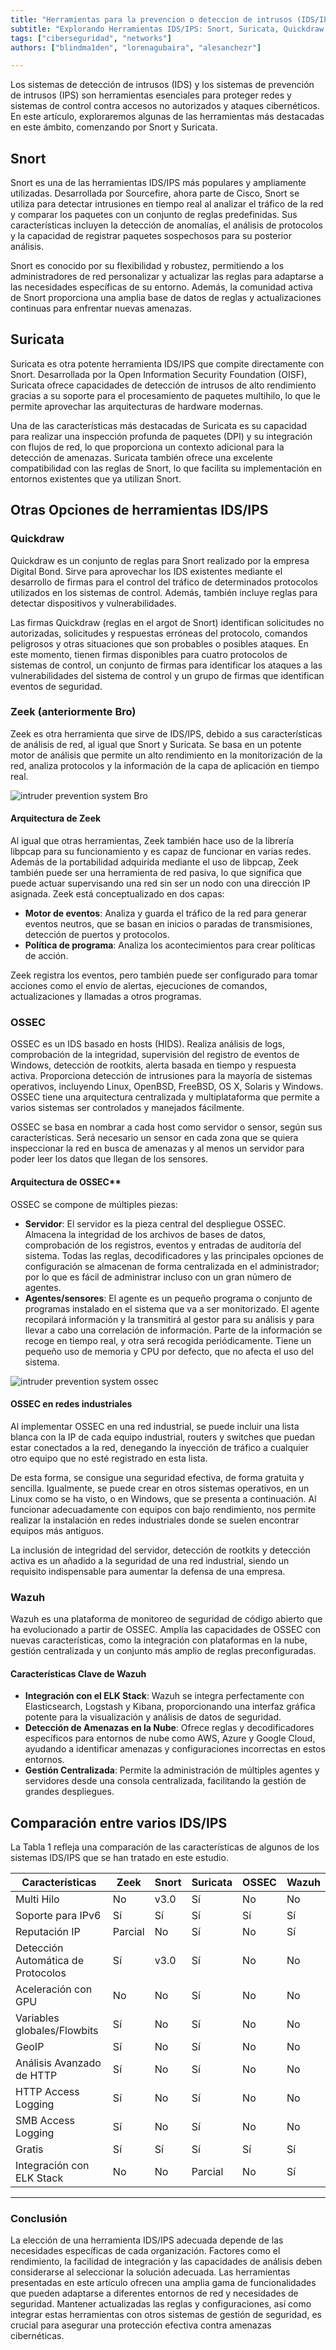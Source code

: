 ```yaml
---
title: "Herramientas para la prevencion o deteccion de intrusos (IDS/IPS)"
subtitle: "Explorando Herramientas IDS/IPS: Snort, Suricata, Quickdraw, Zeek, OSSEC, y Wazuh - Protección Avanzada para Redes y Sistemas de Control"
tags: ["ciberseguridad", "networks"]
authors: ["blindma1den", "lorenagubaira", "alesanchezr"]

---
```


Los sistemas de detección de intrusos (IDS) y los sistemas de prevención de intrusos (IPS) son herramientas esenciales para proteger redes y sistemas de control contra accesos no autorizados y ataques cibernéticos. En este artículo, exploraremos algunas de las herramientas más destacadas en este ámbito, comenzando por Snort y Suricata.

## Snort

Snort es una de las herramientas IDS/IPS más populares y ampliamente utilizadas. Desarrollada por Sourcefire, ahora parte de Cisco, Snort se utiliza para detectar intrusiones en tiempo real al analizar el tráfico de la red y comparar los paquetes con un conjunto de reglas predefinidas. Sus características incluyen la detección de anomalías, el análisis de protocolos y la capacidad de registrar paquetes sospechosos para su posterior análisis.

Snort es conocido por su flexibilidad y robustez, permitiendo a los administradores de red personalizar y actualizar las reglas para adaptarse a las necesidades específicas de su entorno. Además, la comunidad activa de Snort proporciona una amplia base de datos de reglas y actualizaciones continuas para enfrentar nuevas amenazas.

## Suricata

Suricata es otra potente herramienta IDS/IPS que compite directamente con Snort. Desarrollada por la Open Information Security Foundation (OISF), Suricata ofrece capacidades de detección de intrusos de alto rendimiento gracias a su soporte para el procesamiento de paquetes multihilo, lo que le permite aprovechar las arquitecturas de hardware modernas.

Una de las características más destacadas de Suricata es su capacidad para realizar una inspección profunda de paquetes (DPI) y su integración con flujos de red, lo que proporciona un contexto adicional para la detección de amenazas. Suricata también ofrece una excelente compatibilidad con las reglas de Snort, lo que facilita su implementación en entornos existentes que ya utilizan Snort.

## Otras Opciones de herramientas IDS/IPS

### Quickdraw

Quickdraw es un conjunto de reglas para Snort realizado por la empresa Digital Bond. Sirve para aprovechar los IDS existentes mediante el desarrollo de firmas para el control del tráfico de determinados protocolos utilizados en los sistemas de control. Además, también incluye reglas para detectar dispositivos y vulnerabilidades.

Las firmas Quickdraw (reglas en el argot de Snort) identifican solicitudes no autorizadas, solicitudes y respuestas erróneas del protocolo, comandos peligrosos y otras situaciones que son probables o posibles ataques. En este momento, tienen firmas disponibles para cuatro protocolos de sistemas de control, un conjunto de firmas para identificar los ataques a las vulnerabilidades del sistema de control y un grupo de firmas que identifican eventos de seguridad.

### Zeek (anteriormente Bro)

Zeek es otra herramienta que sirve de IDS/IPS, debido a sus características de análisis de red, al igual que Snort y Suricata. Se basa en un potente motor de análisis que permite un alto rendimiento en la monitorización de la red, analiza protocolos y la información de la capa de aplicación en tiempo real.

![intruder prevention system Bro](https://github.com/4GeeksAcademy/cybersecurity-syllabus/blob/main/assets/ips1-bro.png?raw=true)

#### Arquitectura de Zeek

Al igual que otras herramientas, Zeek también hace uso de la librería libpcap para su funcionamiento y es capaz de funcionar en varias redes. Además de la portabilidad adquirida mediante el uso de libpcap, Zeek también puede ser una herramienta de red pasiva, lo que significa que puede actuar supervisando una red sin ser un nodo con una dirección IP asignada. Zeek está conceptualizado en dos capas:

- **Motor de eventos**: Analiza y guarda el tráfico de la red para generar eventos neutros, que se basan en inicios o paradas de transmisiones, detección de puertos y protocolos.
- **Política de programa**: Analiza los acontecimientos para crear políticas de acción.

Zeek registra los eventos, pero también puede ser configurado para tomar acciones como el envío de alertas, ejecuciones de comandos, actualizaciones y llamadas a otros programas.

### OSSEC

OSSEC es un IDS basado en hosts (HIDS). Realiza análisis de logs, comprobación de la integridad, supervisión del registro de eventos de Windows, detección de rootkits, alerta basada en tiempo y respuesta activa. Proporciona detección de intrusiones para la mayoría de sistemas operativos, incluyendo Linux, OpenBSD, FreeBSD, OS X, Solaris y Windows. OSSEC tiene una arquitectura centralizada y multiplataforma que permite a varios sistemas ser controlados y manejados fácilmente.

OSSEC se basa en nombrar a cada host como servidor o sensor, según sus características. Será necesario un sensor en cada zona que se quiera inspeccionar la red en busca de amenazas y al menos un servidor para poder leer los datos que llegan de los sensores.

#### Arquitectura de OSSEC**

OSSEC se compone de múltiples piezas:

- **Servidor**: El servidor es la pieza central del despliegue OSSEC. Almacena la integridad de los archivos de bases de datos, comprobación de los registros, eventos y entradas de auditoría del sistema. Todas las reglas, decodificadores y las principales opciones de configuración se almacenan de forma centralizada en el administrador; por lo que es fácil de administrar incluso con un gran número de agentes.
- **Agentes/sensores**: El agente es un pequeño programa o conjunto de programas instalado en el sistema que va a ser monitorizado. El agente recopilará información y la transmitirá al gestor para su análisis y para llevar a cabo una correlación de información. Parte de la información se recoge en tiempo real, y otra será recogida periódicamente. Tiene un pequeño uso de memoria y CPU por defecto, que no afecta el uso del sistema.

![intruder prevention system ossec](https://github.com/4GeeksAcademy/cybersecurity-syllabus/blob/main/assets/cpu.es.png?raw=true)

#### OSSEC en redes industriales

Al implementar OSSEC en una red industrial, se puede incluir una lista blanca con la IP de cada equipo industrial, routers y switches que puedan estar conectados a la red, denegando la inyección de tráfico a cualquier otro equipo que no esté registrado en esta lista.

De esta forma, se consigue una seguridad efectiva, de forma gratuita y sencilla. Igualmente, se puede crear en otros sistemas operativos, en un Linux como se ha visto, o en Windows, que se presenta a continuación. Al funcionar adecuadamente con equipos con bajo rendimiento, nos permite realizar la instalación en redes industriales donde se suelen encontrar equipos más antiguos.

La inclusión de integridad del servidor, detección de rootkits y detección activa es un añadido a la seguridad de una red industrial, siendo un requisito indispensable para aumentar la defensa de una empresa.

### Wazuh

Wazuh es una plataforma de monitoreo de seguridad de código abierto que ha evolucionado a partir de OSSEC. Amplía las capacidades de OSSEC con nuevas características, como la integración con plataformas en la nube, gestión centralizada y un conjunto más amplio de reglas preconfiguradas.

#### Características Clave de Wazuh

- **Integración con el ELK Stack**: Wazuh se integra perfectamente con Elasticsearch, Logstash y Kibana, proporcionando una interfaz gráfica potente para la visualización y análisis de datos de seguridad.
- **Detección de Amenazas en la Nube**: Ofrece reglas y decodificadores específicos para entornos de nube como AWS, Azure y Google Cloud, ayudando a identificar amenazas y configuraciones incorrectas en estos entornos.
- **Gestión Centralizada**: Permite la administración de múltiples agentes y servidores desde una consola centralizada, facilitando la gestión de grandes despliegues.

## Comparación entre varios IDS/IPS

La Tabla 1 refleja una comparación de las características de algunos de los sistemas IDS/IPS que se han tratado en este estudio.

| Características                | Zeek | Snort | Suricata | OSSEC | Wazuh |
|--------------------------------|------|-------|----------|-------|-------|
| Multi Hilo                     | No   | v3.0  | Sí       | No    | No    |
| Soporte para IPv6              | Sí   | Sí    | Sí       | Sí    | Sí    |
| Reputación IP                  | Parcial| No   | Sí       | No    | Sí    |
| Detección Automática de Protocolos | Sí | v3.0  | Sí       | No    | No    |
| Aceleración con GPU            | No   | No    | Sí       | No    | No    |
| Variables globales/Flowbits    | Sí   | No    | Sí       | No    | No    |
| GeoIP                          | Sí   | No    | Sí       | No    | No    |
| Análisis Avanzado de HTTP      | Sí   | No    | Sí       | No    | No    |
| HTTP Access Logging            | Sí   | No    | Sí       | No    | No    |
| SMB Access Logging             | Sí   | No    | Sí       | No    | No    |
| Gratis                         | Sí   | Sí    | Sí       | Sí    | Sí    |
| Integración con ELK Stack      | No   | No    | Parcial  | No    | Sí    |

---

### Conclusión

La elección de una herramienta IDS/IPS adecuada depende de las necesidades específicas de cada organización. Factores como el rendimiento, la facilidad de integración y las capacidades de análisis deben considerarse al seleccionar la solución adecuada. Las herramientas presentadas en este artículo ofrecen una amplia gama de funcionalidades que pueden adaptarse a diferentes entornos de red y necesidades de seguridad. Mantener actualizadas las reglas y configuraciones, así como integrar estas herramientas con otros sistemas de gestión de seguridad, es crucial para asegurar una protección efectiva contra amenazas cibernéticas.
